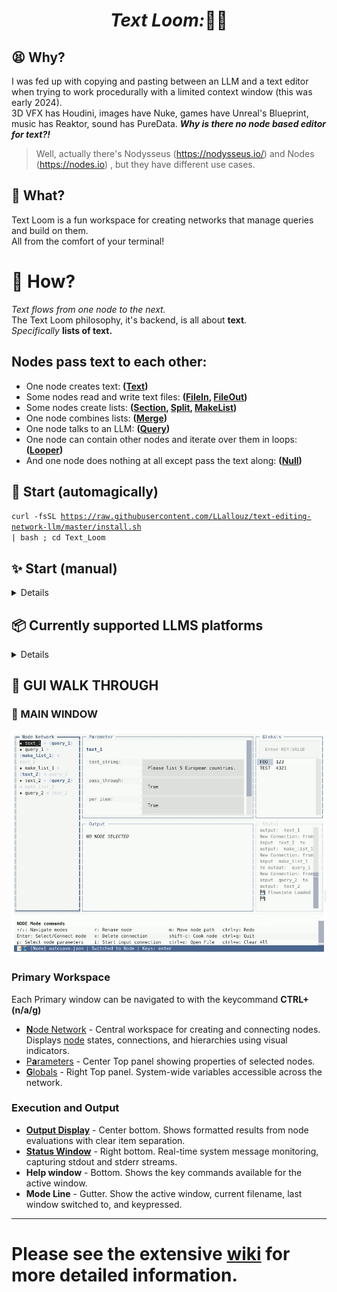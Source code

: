 <!-- <p align="center">
  <img src="images/TL_logo.png" alt="Leaderloop GIF">
</p> -->

# <p style="text-align: center;">  ***Text Loom:***:pencil::thread:  <p>


## :tired_face: Why? 
I was fed up with copying and pasting between an LLM and a text editor when trying to work procedurally with a limited context window (this was early 2024).  
3D VFX has Houdini, images have Nuke, games have Unreal's Blueprint, music has Reaktor, sound has PureData. ***Why is there no node based editor for text?!***
> Well, actually there's Nodysseus (https://nodysseus.io/) and Nodes (https://nodes.io) , but they have different use cases.

## :speech_balloon: What? 
Text Loom is a fun workspace for creating networks that manage queries and build on them.  
All from the comfort of your terminal!

# :page_with_curl: How?

*Text flows from one node to the next.*  
The Text Loom philosophy, it's backend, is all about **text**.  
*Specifically* **lists of text.**  

## Nodes pass text to each other:  
* One node creates text: **([Text](https://github.com/LLallouz/text-editing-network-llm/wiki/Text-Node))**
* Some nodes read and write text files: **([FileIn](https://github.com/LLallouz/text-editing-network-llm/wiki/FileIn-Node), [FileOut](https://github.com/LLallouz/text-editing-network-llm/wiki/FileOut-Node))**
* Some nodes create lists: **([Section](https://github.com/LLallouz/text-editing-network-llm/wiki/Section-Node), [Split](https://github.com/LLallouz/text-editing-network-llm/wiki/Split-Node),  [MakeList](https://github.com/LLallouz/text-editing-network-llm/wiki/MakeList-Node))**
* One node combines lists: **([Merge](https://github.com/LLallouz/text-editing-network-llm/wiki/Merge-Node))**
* One node talks to an LLM: **([Query](https://github.com/LLallouz/text-editing-network-llm/wiki/Query-Node))**
* One node can contain other nodes and iterate over them in loops: **([Looper](https://github.com/LLallouz/text-editing-network-llm/wiki/Looper-Node))**
* And one node does nothing at all except pass the text along: **([Null](https://github.com/LLallouz/text-editing-network-llm/wiki/Null-Node))**



## :rocket: Start (automagically)

<code>curl -fsSL https://raw.githubusercontent.com/LLallouz/text-editing-network-llm/master/install.sh | bash ; cd Text_Loom </code>
 

## :sparkles: Start (manual) 
<details>
* Make sure you have **git** installed and **python3** (version 3.8 or higher)
* **Clone** the repository  
<code>git clone https://github.com/LLallouz/text-editing-network-llm.git ; cd text-editing-network-llm</code>
* **Create** a local venv  
<code>python3 -m venv .venv</code>
* **Activate** it and set PYTHONPATH  
<code>source .venv/bin/activate ; export PYTHONPATH=\$PYTHONPATH:$(pwd)/src</code>
* **Install** in development mode  
<code>pip install -e .</code>
* **Run** the program  
<code>python3 src/TUI/tui_skeleton.py</code>

Note for Windows users:  
<code>Replace  **source .venv/bin/activate** with **.venv\Scripts\activate**  
and **export PYTHONPATH=\$PYTHONPATH:$(pwd)/src** with **set PYTHONPATH=%PYTHONPATH%;%cd%\src**</code>
</details>


## :package: Currently supported LLMS platforms 
<details>
  
**in  src/core/settings.cfg**

| LLM Platform | URL                                    | Endpoint                                     |
|--------------|----------------------------------------|----------------------------------------------|
| Ollama       | localhost:11434                        | /api/generate                                |
| LM Studio    | localhost:1234                         | /v1/chat/completions                         |
| GPT4All      | localhost:4891                         | /v1/completions                              |
| LocalAI      | localhost:8080                         | /v1/chat/completions                         |
| llama.cpp    | localhost:8080                         | /completion                                  |
| oobabooga    | localhost:5000                         | /v1/chat/completions                         |
| ChatGPT      | https://api.openai.com                 | /v1/chat/completions                         |
| Perplexity   | https://api.perplexity.ai             | /v1/chat/completions                         |
| Claude       | https://api.anthropic.com              | /v1/messages                                 |
| Gemini       | https://generativelanguage.googleapis.com | /v1/models/gemini-1.5-pro:generateContent   |

* Please suggest more free local LLMs if you like. And feel free to change your local settings.cfg to fit your own purposes. The structure should be self-evident from the examples in it.  
</details>

## :walking: GUI WALK THROUGH 
### :eyes: MAIN WINDOW 

<img src="images/mainwin3_trim.gif" alt="Demo of MakeList functionality GIF">


### Primary Workspace
Each Primary window can be navigated to with the keycommand **CTRL+(n/a/g)** 
- [**N**ode Network](#node-network) - Central workspace for creating and connecting nodes. Displays [node](https://github.com/LLallouz/text-editing-network-llm/wiki/Nodes,-nodes,-nodes) states, connections, and hierarchies using visual indicators.
- [P**a**rameters](#parameters) - Center Top panel showing properties of selected nodes.
- [**G**lobals](#globals) - Right Top panel. System-wide variables accessible across the network.

### Execution and Output
- **[Output Display](#output-display)** - Center bottom. Shows formatted results from node evaluations with clear item separation.
- **[Status Window](#status-window)** - Right bottom. Real-time system message monitoring, capturing stdout and stderr streams.
- **Help window** - Bottom. Shows the key commands available for the active window.
- **Mode Line** - Gutter. Show the active window, current filename, last window switched to, and keypressed.

---

# Please see the extensive [wiki](https://github.com/LLallouz/text-editing-network-llm/wiki) for more detailed information.


